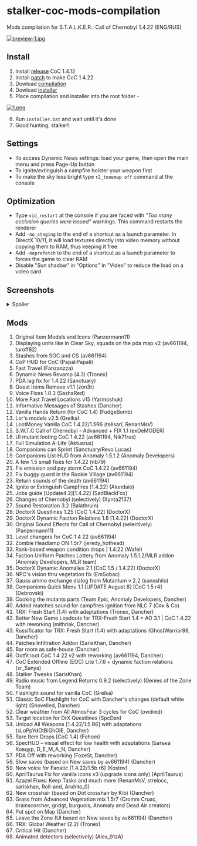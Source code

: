# stalker-coc-mods-compilation
Mods compilation for S.T.A.L.K.E.R.: Call of Chernobyl 1.4.22 (ENG/RUS)

[![preview-1.jpg](https://i.postimg.cc/t4DKK7h1/preview-1.jpg)](https://postimg.cc/5XYKv4K1)

Install
---
1. Install [release](https://www.moddb.com/mods/call-of-chernobyl/downloads/call-of-chernobyl-1412-full) CoC 1.4.12
2. Install [patch](https://www.moddb.com/mods/call-of-chernobyl/downloads/coc-1422-patch) to make CoC 1.4.22
3. Dowload [compilation](https://github.com/dancher743/stalker-coc-mods-compilation/releases/latest)
4. Dowload [installer](https://github.com/dancher743/stalker-coc-mods-compilation-installer/releases/latest)
5. Place compilation and installer into the root folder -

[![1.png](https://i.postimg.cc/5028Zy5t/1.png)](https://postimg.cc/Z9X9NTMk)

6. Run `installer.bat` and wait until it's done
7. Good hunting, stalker!

Settings
---
* To access Dynamic News settings: load your game, then open the main menu and press Page-Up button
* To ignite/extinguish a campfire holster your weapon first
* To make the sky less bright type `r2_tonemap off` command at the console

Optimization
---
* Type `vid_restart` at the console if you are faced with _"Too many occlusion queries were issued"_ warnings. This command restarts the renderer
* Add `-no_staging` to the end of a shortcut as a launch parameter. In DirectX 10/11, it will load textures directly into video memory without copying them to RAM, thus keeping it free
* Add `-noprefetch` to the end of a shortcut as a launch parameter to forces the game to clear RAM
* Disable "Sun shadow" in "Options" in "Video" to reduce the load on a video card

Screenshots
---
<details>
<summary>Spoiler</summary>

[![1.jpg](https://i.postimg.cc/QCc5d2w0/1.jpg)](https://postimg.cc/hQPhC5Sd)
[![2.jpg](https://i.postimg.cc/WpZ08Zzg/2.jpg)](https://postimg.cc/NLgyf51j)
[![3.jpg](https://i.postimg.cc/4NTVS3HM/3.jpg)](https://postimg.cc/kDf2VqcF)
[![4.jpg](https://i.postimg.cc/4yR7q8yt/4.jpg)](https://postimg.cc/Vr4kbWjL)
[![5.jpg](https://i.postimg.cc/HLK74WC6/5.jpg)](https://postimg.cc/FfyRh4zS)
[![6.jpg](https://i.postimg.cc/PrzYskmq/6.jpg)](https://postimg.cc/2VyVhM9p)
[![7.jpg](https://i.postimg.cc/Pxwv6GXT/7.jpg)](https://postimg.cc/xJ9dC4N4)
[![8.jpg](https://i.postimg.cc/cLF3CMky/8.jpg)](https://postimg.cc/LJZ50fMN)
[![9.jpg](https://i.postimg.cc/q7g33hWt/9.jpg)](https://postimg.cc/GBwt02Lr)
[![10.jpg](https://i.postimg.cc/dVsdJSBj/10.jpg)](https://postimg.cc/YhPj3RTv)

</details>

Mods
---
1. Original Item Models and Icons (Panzermann11)
2. Displaying units like in Clear Sky, squads on the pda map v2 (av661194, turoff82)
3. Stashes from SOC and CS (av661194)
4. CoP HUD for CoC (PapaliPapali)
5. Fast Travel (Fanzanzza)
6. Dynamic News Revamp (4.3) (Tronex)
7. PDA lag fix for 1.4.22 (Sanctuary)
8. Quest Items Remove v1.1 (zon3r)
9. Voice Fixes 1.0.3 (SashaRed)
10. More Fast Travel Locations v15 (Yarmoshuk)
11. Informative Messages of Stashes (Dancher)
12. Vanilla Hands Return (for CoC 1.4) (FudgeBomb)
13. Lor's models v2.5 (Grelka)
14. LootMoney Vanilla CoC 1.4.22/1.5R6 (tsěsarĭ, RenanMsV)
15. S.W.T.C Call of Chernobyl - Advanced + FIX 1.1 (exDeMODER)
16. UI mutant looting CoC 1.4.22 (av661194, Nik71rus)
17. Full Simulation A-Life (Aktuarus)
18. Companions can Sprint (Sanctuary/Revo Lucas)
19. Companions List HUD from Anomaly 1.5.1.2 (Anomaly Developers)
20. A few 1.5 small fixes for 1.4.22 (nb79)
21. Fix emission and psy storm CoC 1.4.22 (av661194)
22. Fix buggy guard in the Rookie Village (av661194)
23. Return sounds of the death (av661194)
24. Ignite or Extinguish Campfires [1.4.22] (Alundaio)
25. Jobs guide [Update4.2][1.4.22] (SadBlackFox)
26. Changes of Chernobyl (selectively) (Xynta2137)
27. Sound Restoration 3.2 (Balathruin)
28. DoctorX Questlines 1.25 [CoC 1.4.22] (DoctorX)
29. DoctorX Dynamic Faction Relations 1.8 [1.4.22] (DoctorX)
30. Original Sound Effects for Call of Chernobyl (selectively) (Panzermann11)
31. Level changers for CoC 1 4 22 (av661194)
32. Zombie Headlamp ON 1.5r7 (jeredy_hothead)
33. Rank-based weapon condition drops | 1.4.22 (Wafel)
34. Faction Uniform Patches Lottery from Anomaly 1.5.1.2/MLR addon (Anomaly Developers, MLR team)
35. DoctorX Dynamic Anomalies 2.1 [CoC 1.5 / 1.4.22] (DoctorX)
36. NPC's vision thru vegetation fix (EmSobac)
37. Gauss ammo exchange dialog from Mutantum v 2.2 (sunxshilo)
38. Companions Quick Menu 1.1 [UPDATE August 8] [CoC 1.5 r4] (Debrovski)
39. Cooking the mutants parts (Team Epic, Anomaly Developers, Dancher)
40. Added matches sound for campfires ignition from NLC 7 (Сяк & Co)
41. TRX: Fresh Start (1.4) with adaptations (Tronex, Dancher)
42. Better New Game Loadouts for TRX-Fresh Start 1.4 + AO 3.1 | CoC 1.4.22 with reworking (mithriak, Dancher)
43. Russificator for TRX: Fresh Start (1.4) with adaptations (GhostWarrior98, Dancher)
44. Patches Infiltration Addon (SarisKhan, Dancher)
45. Bar room as safe-house (Dancher)
46. Outfit loot CoC 1 4 22 v2 with reworking (av661194, Dancher)
47. CoC Extended Offline (EOC) Lite 1.7.6 + dynamic faction relations (xr_Sanya)
48. Stalker Tweaks (SarisKhan)
49. Radio music from Legend Returns 0.9.2 (selectively) (Genies of the Zone Team)
50. Flashlight sound for vanilla CoC (Grelka)
51. Classic SoC Flashlight for CoC with Dancher's changes (default white light) (Shovelled, Dancher)
52. Clear weather from All AtmosFear 3 cycles for CoC (owdred)
53. Target location for DrX Questlines (SpcDan)
54. Unload All Weapons [1.4.22/1.5 R6] with adaptations (sLoPpYdOtBiGhOlE, Dancher)
55. Rare Item Drops [CoC 1.4] (Fohom)
56. SpecHUD – visual effect for low health with adaptations (Батька Ковцур, D_E_M_A_N, Dancher)
57. PDA Off with reworking (FozeSt, Dancher)
58. Slow saves (based on New saves by av661194) (Dancher)
59. New voice for Fanatic [1.4.22/1.5b r6] (Kostov)
60. AprilTaurus Fix for vanilla icons v3 (upgrade icons only) (AprilTaurus)
61. Azazel Fixes: Keep Tasks and much more (RenanMsV, strelocc, sariskhan, Roll-and, Aruhito_0)
62. New crosshair (based on Dot crosshair by Kib) (Dancher)
63. Grass from Advanced Vegetation mix 1.5r7 (Cromm Cruac, brainscorcher, gridgt, burguois, Anomaly and Dead Air creators)
64. Put spot on Map (Dancher)
65. Leave the Zone (UI based on New saves by av661194) (Dancher)
66. TRX: Global Weather (2.2) (Tronex)
67. Critical Hit (Dancher)
68. Animated detectors (selectively) (Alex_91zA)
